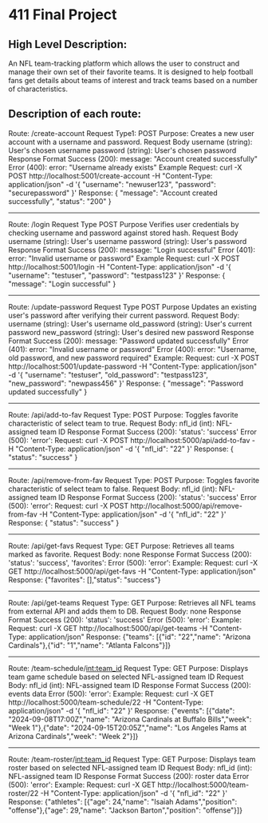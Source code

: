 # 411 Final Project

## High Level Description: 
An NFL team-tracking platform which allows the user to construct and manage their own set of their favorite teams. It is designed to help football fans get details about teams of interest and track teams based on a number of characteristics.

## Description of each route:


Route: /create-account
Request Type1: POST
Purpose: Creates a new user account with a username and password.
Request Body
username (string): User's chosen username
password (string): User's chosen password
Response Format Success (200):
message: "Account created successfully"
Error (400):
error: "Username already exists"
Example
Request: curl -X POST http://localhost:5001/create-account
 -H "Content-Type: application/json"
 -d '{ "username": "newuser123", "password": "securepassword" }'
Response: { "message": "Account created successfully", "status": "200" }

----------

Route: /login
Request Type POST
Purpose Verifies user credentials by checking username and password against stored hash.
Request Body
username (string): User's username
password (string): User's password
Response Format Success (200):
message: "Login successful"
Error (401):
error: "Invalid username or password"
Example
Request: curl -X POST http://localhost:5001/login
 -H "Content-Type: application/json"
 -d '{ "username": "testuser", "password": "testpass123" }'
Response: { "message": "Login successful" }

----------

Route: /update-password
Request Type POST
Purpose Updates an existing user's password after verifying their current password.
Request Body:
username (string): User's username
old_password (string): User's current password
new_password (string): User's desired new password
Response Format Success (200):
message: "Password updated successfully"
Error (401):
error: "Invalid username or password" Error (400):
error: "Username, old password, and new password required"
Example:
Request: curl -X POST http://localhost:5001/update-password
 -H "Content-Type: application/json"
 -d '{ "username": "testuser", "old_password": "testpass123", "new_password": "newpass456" }'
Response: { "message": "Password updated successfully" }

----------

Route: /api/add-to-fav
Request Type: POST
Purpose: Toggles favorite characteristic of select team to true.
Request Body:
nfl_id (int): NFL-assigned team ID
Response Format Success (200):
'status': 'success'
Error (500):
'error': <error message>
Request: curl -X POST http://localhost:5000/api/add-to-fav
 -H "Content-Type: application/json"
 -d '{ "nfl_id": "22" }'
Response: { "status": "success" }

----------

Route: /api/remove-from-fav
Request Type: POST
Purpose: Toggles favorite characteristic of select team to false.
Request Body:
nfl_id (int): NFL-assigned team ID
Response Format Success (200):
'status': 'success'
Error (500):
'error': <error message>
Request: curl -X POST http://localhost:5000/api/remove-from-fav
 -H "Content-Type: application/json"
 -d '{ "nfl_id": "22" }'
Response: { "status": "success" }

----------

Route: /api/get-favs
Request Type: GET
Purpose: Retrieves all teams marked as favorite.
Request Body:
none
Response Format Success (200):
'status': 'success', 'favorites': <favorites data>
Error (500):
'error': <error message>
Example:
Request: curl -X GET http://localhost:5000/api/get-favs
 -H "Content-Type: application/json"
Response: {"favorites": [],"status": "success"}

----------

Route: /api/get-teams
Request Type: GET
Purpose: Retrieves all NFL teams from external API and adds them to DB.
Request Body:
none
Response Format Success (200):
'status': 'success'
Error (500): 
'error': <error message>
Example: 
Request: curl -X GET http://localhost:5000/api/get-teams
 -H "Content-Type: application/json"
Response:  {"teams": [{"id": "22","name": "Arizona Cardinals"},{"id": "1","name": "Atlanta Falcons"}]}

----------

Route: /team-schedule/<int:team_id>
Request Type: GET
Purpose: Displays team game schedule based on selected NFL-assigned team ID
Request Body:
nfl_id (int): NFL-assigned team ID
Response Format Success (200): 
events data
Error (500): 
'error': <error message>
Example:
Request: curl -X GET http://localhost:5000/team-schedule/22
 -H "Content-Type: application/json"
 -d '{ "nfl_id": "22" }'
Response: {"events": [{"date": "2024-09-08T17:00Z","name": "Arizona Cardinals at Buffalo Bills","week": "Week 1"},{"date": "2024-09-15T20:05Z","name": "Los Angeles Rams at Arizona Cardinals","week": "Week 2"}]}

----------

Route: /team-roster/<int:team_id>
Request Type: GET
Purpose: Displays team roster based on selected NFL-assigned team ID
Request Body:
nfl_id (int): NFL-assigned team ID
Response Format Success (200):
roster data
Error (500):
'error': <error message>
Example:
Request: curl -X GET http://localhost:5000/team-roster/22
 -H "Content-Type: application/json"
 -d '{ "nfl_id": "22" }'
Response: {"athletes": [{"age": 24,"name": "Isaiah Adams","position": "offense"},{"age": 29,"name": "Jackson Barton","position": "offense"}]}
